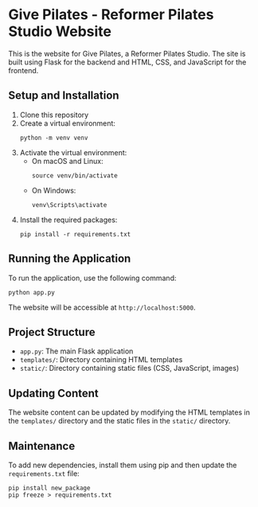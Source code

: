 # Give Pilates - Reformer Pilates Studio Website

This is the website for Give Pilates, a Reformer Pilates Studio. The site is built using Flask for the backend and HTML, CSS, and JavaScript for the frontend.

## Setup and Installation

1. Clone this repository
2. Create a virtual environment:
   ```
   python -m venv venv
   ```
3. Activate the virtual environment:
   - On macOS and Linux:
     ```
     source venv/bin/activate
     ```
   - On Windows:
     ```
     venv\Scripts\activate
     ```
4. Install the required packages:
   ```
   pip install -r requirements.txt
   ```

## Running the Application

To run the application, use the following command:

```
python app.py
```

The website will be accessible at `http://localhost:5000`.

## Project Structure

- `app.py`: The main Flask application
- `templates/`: Directory containing HTML templates
- `static/`: Directory containing static files (CSS, JavaScript, images)

## Updating Content

The website content can be updated by modifying the HTML templates in the `templates/` directory and the static files in the `static/` directory.

## Maintenance

To add new dependencies, install them using pip and then update the `requirements.txt` file:

```
pip install new_package
pip freeze > requirements.txt
```
